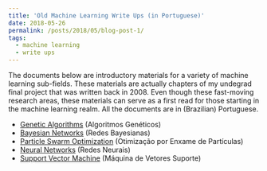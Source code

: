 ```yaml
---
title: 'Old Machine Learning Write Ups (in Portuguese)'
date: 2018-05-26
permalink: /posts/2018/05/blog-post-1/
tags:
  - machine learning
  - write ups
---
```


The documents below are introductory materials for a variety of machine learning sub-fields. These materials are actually chapters of my undegrad final project that was written back in 2008. Even though these fast-moving research areas, these materials can serve as a first read for those starting in the machine learning realm. All the documents are in (Brazilian) Portuguese.

* [Genetic Algorithms](../files/pdfs/geneticos.pdf) (Algoritmos Genéticos)
* [Bayesian Networks](../files/pdfs/bayesianas.pdf) (Redes Bayesianas)
* [Particle Swarm Optimization](../files/pdfs/enxames.pdf) (Otimização por Enxame de Partículas)
* [Neural Networks](../files/pdfs/redes_neurais.pdf) (Redes Neurais)
* [Support Vector Machine](../files/pdfs/svm.pdf) (Máquina de Vetores Suporte)
